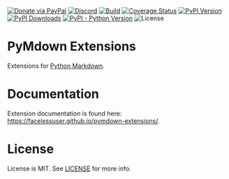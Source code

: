 [![Donate via PayPal][donate-image]][donate-link]
[![Discord][discord-image]][discord-link]
[![Build][github-ci-image]][github-ci-link]
[![Coverage Status][codecov-image]][codecov-link]
[![PyPI Version][pypi-image]][pypi-link]
[![PyPI Downloads][pypi-down]][pypi-link]
[![PyPI - Python Version][python-image]][pypi-link]
![License][license-image-mit]

# PyMdown Extensions

Extensions for [Python Markdown](https://python-markdown.github.io).

# Documentation

Extension documentation is found here: https://facelessuser.github.io/pymdown-extensions/.

# License

License is MIT.  See [LICENSE](https://github.com/facelessuser/pymdown-extensions/blob/master/LICENSE.md) for more info.

[github-ci-image]: https://github.com/facelessuser/pymdown-extensions/workflows/build/badge.svg?branch=master&event=push
[github-ci-link]: https://github.com/facelessuser/pymdown-extensions/actions?query=workflow%3Abuild+branch%3Amaster
[discord-image]: https://img.shields.io/discord/678289859768745989?logo=discord&logoColor=aaaaaa&color=mediumpurple&labelColor=333333
[discord-link]:https://discord.gg/TWs8Tgr
[codecov-image]: https://img.shields.io/codecov/c/github/facelessuser/pymdown-extensions/master.svg?logo=codecov&logoColor=aaaaaa&labelColor=333333
[codecov-link]: https://codecov.io/github/facelessuser/pymdown-extensions
[pypi-image]: https://img.shields.io/pypi/v/pymdown-extensions.svg?logo=pypi&logoColor=aaaaaa&labelColor=333333
[pypi-link]: https://pypi.python.org/pypi/pymdown-extensions
[python-image]: https://img.shields.io/pypi/pyversions/pymdown-extensions?logo=python&logoColor=aaaaaa&labelColor=333333
[pypi-down]: https://img.shields.io/pypi/dm/pymdown-extensions.svg?logo=pypi&logoColor=aaaaaa&labelColor=333333
[license-image-mit]: https://img.shields.io/badge/license-MIT-blue.svg?labelColor=333333
[donate-image]: https://img.shields.io/badge/Donate-PayPal-3fabd1?logo=paypal
[donate-link]: https://www.paypal.me/facelessuser
